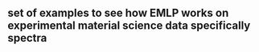 ## set of examples to see how EMLP works on experimental material science data specifically spectra 